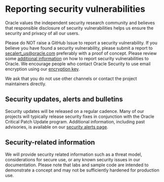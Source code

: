 # Reporting security vulnerabilities

Oracle values the independent security research community and believes that
responsible disclosure of security vulnerabilities helps us ensure the security
and privacy of all our users.

Please do NOT raise a GitHub Issue to report a security vulnerability. If you
believe you have found a security vulnerability, please submit a report to
secalert_us@oracle.com preferably with a proof of concept. Please review
some [additional information](https://www.oracle.com/corporate/security-practices/assurance/vulnerability/reporting.html)
on how to report security vulnerabilities to Oracle. We encourage people who
contact Oracle Security to use email encryption using our [encryption key](https://www.oracle.com/security-alerts/encryptionkey.html).

We ask that you do not use other channels or contact the project maintainers
directly.

## Security updates, alerts and bulletins

Security updates will be released on a regular cadence. Many of our projects
will typically release security fixes in conjunction with the Oracle Critical Patch
Update program. Additional information, including past advisories, is available
on our [security alerts page](https://www.oracle.com/security-alerts/).

## Security-related information

We will provide security related information such as a threat model, considerations
for secure use, or any known security issues in our documentation. Please note
that labs and sample code are intended to demonstrate a concept and may not be
sufficiently hardened for production use.
